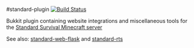 #standard-plugin
[![Build Status](https://travis-ci.org/sbezboro/standard-plugin.svg?branch=master)](https://travis-ci.org/sbezboro/standard-plugin)

Bukkit plugin containing website integrations and miscellaneous tools for the [Standard Survival Minecraft server](http://standardsurvival.com)

See also: [standard-web-flask](https://github.com/sbezboro/standard-web-flask) and [standard-rts](https://github.com/sbezboro/standard-rts)
